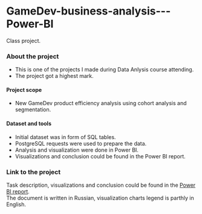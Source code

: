 # GameDev-business-analysis---Power-BI
Class project.

### About the project  
- This is one of the projects I made during Data Anlysis course attending.
- The project got a highest mark. 
#### Project scope
- New GameDev product efficiency analysis using cohort analysis and segmentation.
#### Dataset and tools
- Initial dataset was in form of SQL tables. 
- PostgreSQL requests were used to prepare the data. 
- Analysis and visualization were done in Power BI.  
- Visualizations and conclusion could be found in the Power BI report.  


### Link to the project  
Task description, visualizations and conclusion could be found in the [Power BI report](https://github.com/realseich/GameDev-business-analysis---Power-BI/blob/main/Module%2025%2C%20GameDev%2C%20segmentation%2C%20cohorts%2C%20ed6c.pdf).  
The document is written in Russian, visualization charts legend is parthly in English. 
